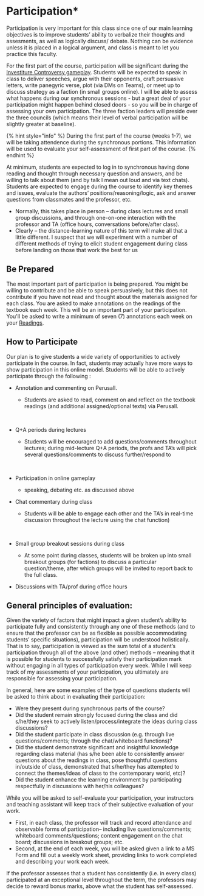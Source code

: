 # Participation\*

Participation is very important for this class since one of our main learning objectives is to improve students’ ability to verbalize their thoughts and assesments, as well as logically discuss/ debate. Nothing can be evidence unless it is placed in a logical argument, and class is meant to let you practice this faculty.

For the first part of the course, participation will be significant during the [Investiture Controversy gameplay](../../../investiture-controversy-game/). Students will be expected to speak in class to deliver speeches, argue with their opponents, craft persuasive letters, write panegyric verse, plot (via DMs on Teams), or meet up to discuss strategy as a faction (in small groups online). I will be able to assess what happens during our synchronous sessions - but a great deal of your participation might happen behind closed doors - so you will be in charge of assessing your own participation. The three faction leaders will preside over the three councils (which means their level of verbal participation will be slightly greater at baseline).&#x20;

{% hint style="info" %}
During the first part of the course (weeks 1-7), we will be taking attendence during the synchronous portions. This information will be used to evaluate your self-assessment of first part of the course.&#x20;
{% endhint %}

At minimum, students are expected to log in to synchronous having done reading and thought through necessary question and answers, and be willing to talk about them (and by talk I mean out loud and via text chats). Students are expected to engage during the course to identify key themes and issues, evaluate the authors’ positions/reasoning/logic, ask and answer questions from classmates and the professor, etc.

* Normally, this takes place in person – during class lectures and small group discussions, and through one-on-one interaction with the professor and TA (office hours, conversations before/after class).
* Clearly – the distance-learning nature of this term will make all that a little different. I suspect that we will experiment with a number of different methods of trying to elicit student engagement during class before landing on those that work the best for us

## Be Prepared <a href="#be-prepared" id="be-prepared"></a>

The most important part of participation is being prepared. You might be willing to contribute and be able to speak persuasively, but this does not contribute if you have not read and thought about the materials assigned for each class. You are asked to make annotations on the readings of the textbook each week. This will be an important part of your participation. You'll be asked to write a minimum of seven (7) annotations each week on your [Readings](../readings.md).

## How to Participate <a href="#how-to-participate" id="how-to-participate"></a>

Our plan is to give students a wide variety of opportunities to actively participate in the course. In fact, students may actually have more ways to show participation in this online model. Students will be able to actively participate through the following :

* Annotation and commenting on Perusall.
  *   Students are asked to read, comment on and reflect on the textbook readings (and additional assigned/optional texts) via Perusall.

      ​
*   Q+A periods during lectures

    * Students will be encouraged to add questions/comments throughout lectures; during mid-lecture Q+A periods, the profs and TA’s will pick several questions/comments to discuss further/respond to

    ​
*   Participation in online gameplay

    * speaking, debating etc. as discussed above


*   Chat commentary during class

    * Students will be able to engage each other and the TA’s in real-time discussion throughout the lecture using the chat function)

    ​
*   Small group breakout sessions during class

    * At some point during classes, students will be broken up into small breakout groups (for factions) to discuss a particular question/theme, after which groups will be invited to report back to the full class.


* Discussions with TA/prof during office hours

## General principles of evaluation:  <a href="#general-principles-of-evaluation" id="general-principles-of-evaluation"></a>

Given the variety of factors that might impact a given student’s ability to participate fully and consistently through any one of these methods (and to ensure that the professor can be as flexible as possible accommodating students’ specific situations), participation will be understood holistically. That is to say, participation is viewed as the sum total of a student’s participation through all of the above (and other) methods – meaning that it is possible for students to successfully satisfy their participation mark without engaging in all types of participation every week. While I will keep track of my assessments of your participation, you ultimately are responsible for assessing your participation.

In general, here are some examples of the type of questions students will be asked to think about in evaluating their participation:

* Were they present during synchronous parts of the course?
* Did the student remain strongly focused during the class and did s/he/they seek to actively listen/process/integrate the ideas during class discussions?
* Did the student participate in class discussion (e.g. through live questions/comments; through the chat/whiteboard functions)?
* Did the student demonstrate significant and insightful knowledge regarding class material (has s/he been able to consistently answer questions about the readings in class, pose thoughtful questions in/outside of class, demonstrated that s/he/they has attempted to connect the themes/ideas of class to the contemporary world, etc)?
* Did the student enhance the learning environment by participating respectfully in discussions with her/his colleagues?

While you will be asked to self-evaluate your participation, your instructors and teaching assistant will keep track of their subjective evaluation of your work.

* First, in each class, the professor will track and record attendance and observable forms of participation– including live questions/comments; whiteboard comments/questions; content engagement on the chat board; discussions in breakout groups; etc.
* Second, at the end of each week, you will be asked given a link to a MS Form and fill out a weekly work sheet, providing links to work completed and describing your work each week.

&#x20;If the professor assesses that a student has consistently (i.e. in every class) participated at an exceptional level throughout the term, the professors may decide to reward bonus marks, above what the student has self-assessed.
